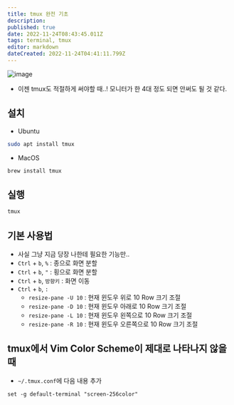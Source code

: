 ```yaml
---
title: tmux 완전 기초
description: 
published: true
date: 2022-11-24T08:43:45.011Z
tags: terminal, tmux
editor: markdown
dateCreated: 2022-11-24T04:41:11.799Z
---
```


![image](https://cloud.githubusercontent.com/assets/8033320/21155711/89a95990-c1b6-11e6-9cc1-4e7dd58a0160.png)
- 이젠 tmux도 적절하게 써야할 때..! 모니터가 한 4대 정도 되면 안써도 될 것 같다.

## 설치
- Ubuntu
```bash
sudo apt install tmux
```
- MacOS
```bash
brew install tmux
```

## 실행
```bash
tmux
```

## 기본 사용법
- 사실 그냥 지금 당장 나한테 필요한 기능만..
- `Ctrl` + `b`, `%` : 종으로 화면 분할
- `Ctrl` + `b`, `"` : 횡으로 화면 분할
- `Ctrl` + `b`, `방향키` : 화면 이동
- `Ctrl` + `b`, `:`
  - `resize-pane -U 10` : 현재 윈도우 위로 10 Row 크기 조절
  - `resize-pane -D 10` : 현재 윈도우 아래로 10 Row 크기 조절
  - `resize-pane -L 10` : 현재 윈도우 왼쪽으로 10 Row 크기 조절
  - `resize-pane -R 10` : 현재 윈도우 오른쪽으로 10 Row 크기 조절

## tmux에서 Vim Color Scheme이 제대로 나타나지 않을 때
- `~/.tmux.conf`에 다음 내용 추가
```
set -g default-terminal "screen-256color"
```
